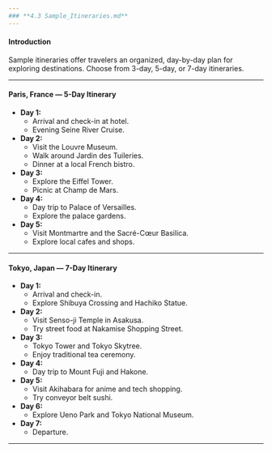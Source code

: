 ```yaml
---
### **4.3 Sample_Itineraries.md**
---
```


#### **Introduction**

Sample itineraries offer travelers an organized, day-by-day plan for exploring destinations. Choose from 3-day, 5-day, or 7-day itineraries.

---

#### **Paris, France — 5-Day Itinerary**

- **Day 1:**
  - Arrival and check-in at hotel.
  - Evening Seine River Cruise.
- **Day 2:**
  - Visit the Louvre Museum.
  - Walk around Jardin des Tuileries.
  - Dinner at a local French bistro.
- **Day 3:**
  - Explore the Eiffel Tower.
  - Picnic at Champ de Mars.
- **Day 4:**
  - Day trip to Palace of Versailles.
  - Explore the palace gardens.
- **Day 5:**
  - Visit Montmartre and the Sacré-Cœur Basilica.
  - Explore local cafes and shops.

---

#### **Tokyo, Japan — 7-Day Itinerary**

- **Day 1:**
  - Arrival and check-in.
  - Explore Shibuya Crossing and Hachiko Statue.
- **Day 2:**
  - Visit Senso-ji Temple in Asakusa.
  - Try street food at Nakamise Shopping Street.
- **Day 3:**
  - Tokyo Tower and Tokyo Skytree.
  - Enjoy traditional tea ceremony.
- **Day 4:**
  - Day trip to Mount Fuji and Hakone.
- **Day 5:**
  - Visit Akihabara for anime and tech shopping.
  - Try conveyor belt sushi.
- **Day 6:**
  - Explore Ueno Park and Tokyo National Museum.
- **Day 7:**
  - Departure.

---
